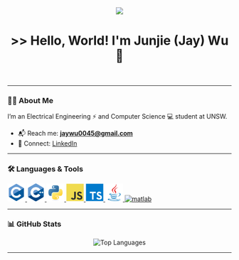 <div id="header" align="center">
  <img src="https://yt3.ggpht.com/djOFfRQsj45xwzEGcq4o39qPYe3AhYn9cVl8rwySnUQytZuT18OkQ2xf3PkuSvhQMpmVDOWlGeTjoRA=s480-c-fcrop64=1,2e9c0000bea9ffff-nd-v1" width="350"/>
</div>

<h1 align="center">>> Hello, World! I'm Junjie (Jay) Wu 👋</h1>

<p align="center">
  <img src="https://komarev.com/ghpvc/?username=JayWu0045&style=flat-square&color=blue" alt=""/>
</p>

---

### 👨‍💻 About Me
I’m an Electrical Engineering ⚡ and Computer Science 💻 student at UNSW.

- 📬 Reach me: **jaywu0045@gmail.com**
- 🤝 Connect: [LinkedIn](https://www.linkedin.com/in/junjiewujay)

---

### 🛠️ Languages & Tools
<p align="left">
  <a href="https://www.cprogramming.com/" target="_blank" rel="noreferrer"> 
    <img src="https://raw.githubusercontent.com/devicons/devicon/master/icons/c/c-original.svg" alt="c" width="40" height="40"/> 
  </a> 
  <a href="https://www.w3schools.com/cpp/" target="_blank" rel="noreferrer"> 
    <img src="https://raw.githubusercontent.com/devicons/devicon/master/icons/cplusplus/cplusplus-original.svg" alt="cplusplus" width="40" height="40"/> 
  </a> 
  <a href="https://www.python.org" target="_blank" rel="noreferrer"> 
    <img src="https://raw.githubusercontent.com/devicons/devicon/master/icons/python/python-original.svg" alt="python" width="40" height="40"/> 
  </a> 
  <a href="https://developer.mozilla.org/en-US/docs/Web/JavaScript" target="_blank" rel="noreferrer"> 
    <img src="https://github.com/devicons/devicon/blob/master/icons/javascript/javascript-original.svg" alt="javascript" width="40" height="40"/> 
  </a>
  <a href="https://www.typescriptlang.org/" target="_blank" rel="noreferrer"> 
    <img src="https://raw.githubusercontent.com/devicons/devicon/master/icons/typescript/typescript-original.svg" alt="typescript" width="40" height="40"/>
  </a>
  <a href="https://www.java.com/" target="_blank" rel="noreferrer"> 
    <img src="https://raw.githubusercontent.com/devicons/devicon/master/icons/java/java-original.svg" alt="java" width="40" height="40"/>
  </a>
  <a href="https://www.mathworks.com/" target="_blank" rel="noreferrer"> 
    <img src="https://upload.wikimedia.org/wikipedia/commons/2/21/Matlab_Logo.png" alt="matlab" width="40" height="40"/> 
  </a> 
</p>

---

### 📊 GitHub Stats

<p align="center">
  <img src="https://github-readme-stats.vercel.app/api/top-langs/?username=jay-junjiewu&layout=compact&theme=tokyonight" alt="Top Languages"/>
</p>

---
